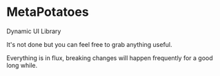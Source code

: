 # MetaPotatoes
Dynamic UI Library

It's not done but you can feel free to grab anything useful. 

Everything is in flux, breaking changes will happen frequently for a good long while.
